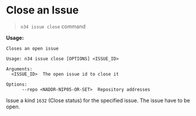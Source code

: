 # Close an Issue

> `n34 issue close` command

**Usage:**
```
Closes an open issue

Usage: n34 issue close [OPTIONS] <ISSUE_ID>

Arguments:
  <ISSUE_ID>  The open issue id to close it

Options:
      --repo <NADDR-NIP05-OR-SET>  Repository addresses
```

Issue a kind `1632` (Close status) for the specified issue. The issue have to
be open.
